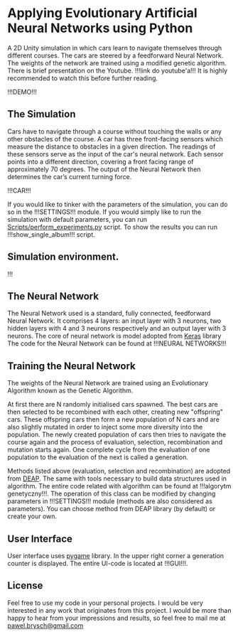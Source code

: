 # Applying Evolutionary Artificial Neural Networks using Python

A 2D Unity simulation in which cars learn to navigate themselves through different courses. The cars are steered by a feedforward Neural Network. The weights of the network are trained using a modified genetic algorithm.
There is brief presentation on the Youtube. !!!link do youtube'a!!! 
It is highly recommended to watch this before further reading.


!!!DEMO!!!


## The Simulation

Cars have to navigate through a course without touching the walls or any other obstacles of the course. A car has three front-facing sensors which measure the distance to obstacles in a given direction. The readings of these sensors serve as the input of the car's neural network. Each sensor points into a different direction, covering a front facing range of approximately 70 degrees. The output of the Neural Network then determines the car’s current turning force.


!!!CAR!!!


If you would like to tinker with the parameters of the simulation, you can do so in the !!!SETTINGS!!! module. If you would simply like to run the simulation with default parameters, you can run [Scripts/perform_experiments.py](Scripts/perform_experiments.py) script. To show the results you can run !!!show_single_album!!! script.

## Simulation environment.
!!!


## The Neural Network

The Neural Network used is a standard, fully connected, feedforward Neural Network. It comprises 4 layers: an input layer with 3 neurons, two hidden layers with 4 and 3 neurons respectively and an output layer with 3 neurons.
The core of neural network is model adopted from [Keras](https://github.com/keras-team/keras) library
The code for the Neural Network can be found at !!!NEURAL NETWORKS!!!


## Training the Neural Network

The weights of the Neural Network are trained using an Evolutionary Algorithm known as the Genetic Algorithm.

At first there are N randomly initialised cars spawned. The best cars are then selected to be recombined with each other, creating new "offspring" cars. These offspring cars then form a new population of N cars and are 
also slightly mutated in order to inject some more diversity into the population. The newly created population of cars then tries to navigate the course again and the process of evaluation, selection, recombination and mutation starts again. One complete cycle from the evaluation of one population to the evaluation of the next is called a generation.

Methods listed above (evaluation, selection and recombination) are adopted from [DEAP](https://github.com/DEAP). The same with tools necessary to build data structures used in algorithm.
The entire code related with algorithm can be found at !!!algorytm genetyczny!!!. The operation of this class can be modified  by changing parameters in !!!SETTINGS!!! module (methods are also considered as parameters). You can choose method from DEAP library (by default) or create your own.


## User Interface

User interface uses [pygame](https://github.com/pygame/) library. 
In the upper right corner a generation counter is displayed.
The entire UI-code is located at !!!GUI!!!.


## License

Feel free to use my code in your personal projects. I would be very interested in any work that originates from this project. I would be more than happy to hear from your impressions and results, so feel free to mail me at pawel.brysch@gmail.com
